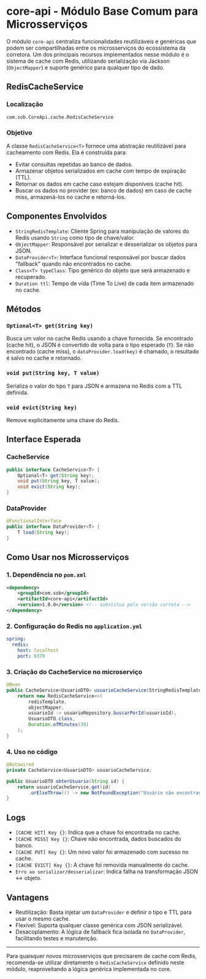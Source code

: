 # core-api - Módulo Base Comum para Microsserviços

O módulo `core-api` centraliza funcionalidades reutilizáveis e genéricas que podem ser compartilhadas entre os microsserviços do ecossistema da corretora. Um dos principais recursos implementados nesse módulo é o sistema de cache com Redis, utilizando serialização via Jackson (`ObjectMapper`) e suporte genérico para qualquer tipo de dado.

## RedisCacheService

### Localização

```
com.sob.CoreApi.cache.RedisCacheService
```

### Objetivo

A classe `RedisCacheService<T>` fornece uma abstração reutilizável para cacheamento com Redis. Ela é construída para:

* Evitar consultas repetidas ao banco de dados.
* Armazenar objetos serializados em cache com tempo de expiração (TTL).
* Retornar os dados em cache caso estejam disponíveis (cache hit).
* Buscar os dados no provider (ex: banco de dados) em caso de cache miss, armazená-los no cache e retorná-los.

## Componentes Envolvidos

* `StringRedisTemplate`: Cliente Spring para manipulação de valores do Redis usando `String` como tipo de chave/valor.
* `ObjectMapper`: Responsável por serializar e desserializar os objetos para JSON.
* `DataProvider<T>`: Interface funcional responsável por buscar dados "fallback" quando não encontrados no cache.
* `Class<T> typeClass`: Tipo genérico do objeto que será armazenado e recuperado.
* `Duration ttl`: Tempo de vida (Time To Live) de cada item armazenado no cache.

## Métodos

### `Optional<T> get(String key)`

Busca um valor no cache Redis usando a chave fornecida. Se encontrado (cache hit), o JSON é convertido de volta para o tipo esperado (`T`). Se não encontrado (cache miss), o `dataProvider.load(key)` é chamado, o resultado é salvo no cache e retornado.

### `void put(String key, T value)`

Serializa o valor do tipo `T` para JSON e armazena no Redis com a TTL definida.

### `void evict(String key)`

Remove explicitamente uma chave do Redis.

## Interface Esperada

### CacheService

```java
public interface CacheService<T> {
    Optional<T> get(String key);
    void put(String key, T value);
    void evict(String key);
}
```

### DataProvider

```java
@FunctionalInterface
public interface DataProvider<T> {
    T load(String key);
}
```

## Como Usar nos Microsserviços

### 1. Dependência no `pom.xml`

```xml
<dependency>
    <groupId>com.sob</groupId>
    <artifactId>core-api</artifactId>
    <version>1.0.0</version> <!-- substitua pela versão correta -->
</dependency>
```

### 2. Configuração do Redis no `application.yml`

```yaml
spring:
  redis:
    host: localhost
    port: 6379
```

### 3. Criação do CacheService no microserviço

```java
@Bean
public CacheService<UsuarioDTO> usuarioCacheService(StringRedisTemplate redisTemplate, ObjectMapper objectMapper) {
    return new RedisCacheService<>(
        redisTemplate,
        objectMapper,
        usuarioId -> usuarioRepository.buscarPorId(usuarioId),
        UsuarioDTO.class,
        Duration.ofMinutes(30)
    );
}
```

### 4. Uso no código

```java
@Autowired
private CacheService<UsuarioDTO> usuarioCacheService;

public UsuarioDTO obterUsuario(String id) {
    return usuarioCacheService.get(id)
        .orElseThrow(() -> new NotFoundException("Usuário não encontrado"));
}
```

## Logs

* `[CACHE HIT] Key {}`: Indica que a chave foi encontrada no cache.
* `[CACHE MISS] Key {}`: Chave não encontrada, dados buscados do banco.
* `[CACHE PUT] Key {}`: Um novo valor foi armazenado com sucesso no cache.
* `[CACHE EVICT] Key {}`: A chave foi removida manualmente do cache.
* `Erro ao serializar/desserializar`: Indica falha na transformação JSON ↔ objeto.

## Vantagens

* Reutilização: Basta injetar um `DataProvider` e definir o tipo e TTL para usar o mesmo cache.
* Flexível: Suporta qualquer classe genérica com JSON serializável.
* Desacoplamento: A lógica de fallback fica isolada no `DataProvider`, facilitando testes e manutenção.

---

Para quaisquer novos microsserviços que precisarem de cache com Redis, recomenda-se utilizar diretamente o `RedisCacheService` definido neste módulo, reaproveitando a lógica genérica implementada no core.

